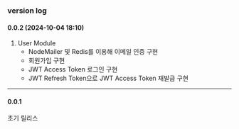 ### version log

#### 0.0.2 (2024-10-04 18:10)

1. User Module 
   * NodeMailer 및 Redis를 이용해 이메일 인증 구현
   * 회원가입 구현
   * JWT Access Token 로그인 구현
   * JWT Refresh Token으로 JWT Access Token 재발급 구현

***

#### 0.0.1 

초기 릴리스

